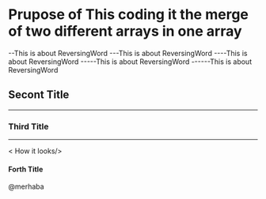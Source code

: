 # Prupose of This coding it the merge of two different arrays in one array

--This is about ReversingWord
---This is about ReversingWord
----This is about ReversingWord
-----This is about ReversingWord
------This is about ReversingWord

## Secont Title

-----------------------


### Third Title


----------------------- 


< How it looks/>
 

#### Forth Title


@merhaba
